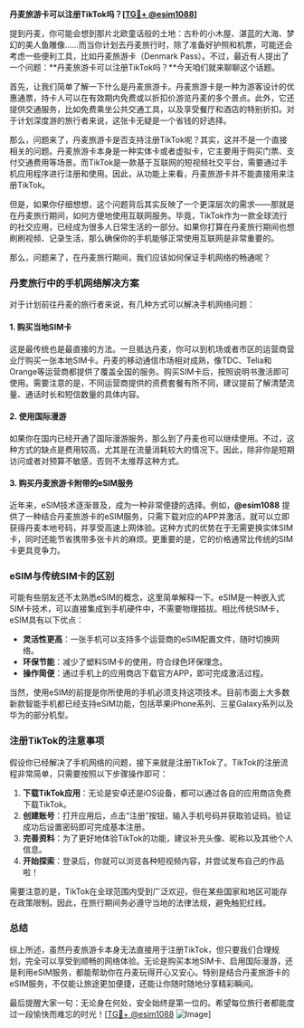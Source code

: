 **丹麦旅游卡可以注册TikTok吗？[[TG💪+ @esim1088](https://t.me/s/esim1088)]**

提到丹麦，你可能会想到那片北欧童话般的土地：古朴的小木屋、湛蓝的大海、梦幻的美人鱼雕像……而当你计划去丹麦旅行时，除了准备好护照和机票，可能还会考虑一些便利工具，比如丹麦旅游卡（Denmark Pass）。不过，最近有人提出了一个问题：**丹麦旅游卡可以注册TikTok吗？**今天咱们就来聊聊这个话题。

首先，让我们简单了解一下什么是丹麦旅游卡。丹麦旅游卡是一种为游客设计的优惠通票，持卡人可以在有效期内免费或以折扣价游览丹麦的多个景点。此外，它还提供交通服务，比如免费乘坐公共交通工具，以及享受餐厅和酒店的特别折扣。对于计划深度游的旅行者来说，这张卡无疑是一个省钱的好选择。

那么，问题来了，丹麦旅游卡是否支持注册TikTok呢？其实，这并不是一个直接相关的问题。丹麦旅游卡本身是一种实体卡或者虚拟卡，它主要用于购买门票、支付交通费用等场景。而TikTok是一款基于互联网的短视频社交平台，需要通过手机应用程序进行注册和使用。因此，从功能上来看，丹麦旅游卡并不能直接用来注册TikTok。

但是，如果你仔细想想，这个问题背后其实反映了一个更深层次的需求——那就是在丹麦旅行期间，如何方便地使用互联网服务。毕竟，TikTok作为一款全球流行的社交应用，已经成为很多人日常生活的一部分。如果你打算在丹麦旅行期间也想刷刷视频、记录生活，那么确保你的手机能够正常使用互联网是非常重要的。

那么，问题来了，在丹麦旅行期间，我们应该如何保证手机网络的畅通呢？

### 丹麦旅行中的手机网络解决方案

对于计划前往丹麦的旅行者来说，有几种方式可以解决手机网络问题：

#### 1. **购买当地SIM卡**
这是最传统也是最直接的方法。一旦抵达丹麦，你可以到机场或者市区的运营商营业厅购买一张本地SIM卡。丹麦的移动通信市场相对成熟，像TDC、Telia和Orange等运营商都提供了覆盖全国的服务。购买SIM卡后，按照说明书激活即可使用。需要注意的是，不同运营商提供的资费套餐有所不同，建议提前了解清楚流量、通话时长和短信数量的具体内容。

#### 2. **使用国际漫游**
如果你在国内已经开通了国际漫游服务，那么到了丹麦也可以继续使用。不过，这种方式的缺点是费用较高，尤其是在流量消耗较大的情况下。因此，除非你是短期访问或者对预算不敏感，否则不太推荐这种方式。

#### 3. **购买丹麦旅游卡附带的eSIM服务**
近年来，eSIM技术逐渐普及，成为一种非常便捷的选择。例如，**@esim1088** 提供了一种结合丹麦旅游卡的eSIM服务，只需下载对应的APP并激活，就可以立即获得丹麦本地号码，并享受高速上网体验。这种方式的优势在于无需更换实体SIM卡，同时还能节省携带多张卡片的麻烦。更重要的是，它的价格通常比传统的SIM卡更具竞争力。

### eSIM与传统SIM卡的区别

可能有些朋友还不太熟悉eSIM的概念，这里简单解释一下。eSIM是一种嵌入式SIM卡技术，可以直接集成到手机硬件中，不需要物理插拔。相比传统SIM卡，eSIM具有以下优点：

- **灵活性更高**：一张手机可以支持多个运营商的eSIM配置文件，随时切换网络。
- **环保节能**：减少了塑料SIM卡的使用，符合绿色环保理念。
- **操作简便**：通过手机上的应用商店下载官方APP，即可完成激活过程。

当然，使用eSIM的前提是你所使用的手机必须支持这项技术。目前市面上大多数新款智能手机都已经支持eSIM功能，包括苹果iPhone系列、三星Galaxy系列以及华为的部分机型。

### 注册TikTok的注意事项

假设你已经解决了手机网络的问题，接下来就是注册TikTok了。TikTok的注册流程非常简单，只需要按照以下步骤操作即可：

1. **下载TikTok应用**：无论是安卓还是iOS设备，都可以通过各自的应用商店免费下载TikTok。
2. **创建账号**：打开应用后，点击“注册”按钮，输入手机号码并获取验证码。验证成功后设置密码即可完成基本注册。
3. **完善资料**：为了更好地体验TikTok的功能，建议补充头像、昵称以及其他个人信息。
4. **开始探索**：登录后，你就可以浏览各种短视频内容，并尝试发布自己的作品啦！

需要注意的是，TikTok在全球范围内受到广泛欢迎，但在某些国家和地区可能存在政策限制。因此，在旅行期间务必遵守当地的法律法规，避免触犯红线。

### 总结

综上所述，虽然丹麦旅游卡本身无法直接用于注册TikTok，但只要我们合理规划，完全可以享受到顺畅的网络体验。无论是购买本地SIM卡、启用国际漫游，还是利用eSIM服务，都能帮助你在丹麦玩得开心又安心。特别是结合丹麦旅游卡的eSIM服务，不仅能让旅途更加便捷，还能让你随时随地分享精彩瞬间。

最后提醒大家一句：无论身在何处，安全始终是第一位的。希望每位旅行者都能度过一段愉快而难忘的时光！[[TG💪+ @esim1088](https://t.me/s/esim1088) ![Image](https://i.postimg.cc/4NQfJmqS/Snipaste-2025-05-13-00-14-12.png)]